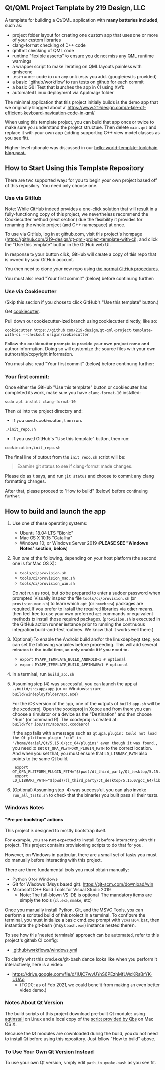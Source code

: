## Qt/QML Project Template by 219 Design, LLC

A template for building a Qt/QML application with **many batteries included**,
such as:

 - project folder layout for creating one custom app that uses one or more of your custom libraries
 - clang-format checking of C++ code
 - qmlfmt checking of QML code
 - runtime "flexible asserts" to ensure you do not miss any QML runtime warnings
 - a wrapper script to make iterating on QML layouts painless with qmlscene
 - test-runner code to run any unit tests you add. (googletest is provided)
 - a basic '.github/workflow' to run tests on github for each commit
 - a basic GUI Test that launches the app in CI using Xvfb
 - automated Linux deployment via AppImage folder

The minimal application that this project initially builds is the demo app that
we originally blogged about at
https://www.219design.com/a-tale-of-efficient-keyboard-navigation-code-in-qml/

When using this template project, you can build that app once or twice to make
sure you understand the project structure. Then delete `main.qml` and replace it
with your own app (adding supporting C++ view model classes as you see fit).

Higher-level rationale was discussed in our [hello-world-template-toolchain blog
post.](https://www.219design.com/hello-world-template-toolchain/)

## How to Start Using this Template Repository

There are two supported ways for you to begin your own project based off of
this repository. You need only choose one.

### Use via GitHub

Note: While GitHub indeed provides a one-click solution that will result in a
fully-functioning copy of this project, we nevertheless recommend the
Cookiecutter method (next section) due the flexibility it provides for renaming
the whole project (and C++ namespace) at once.

To use via GitHub, log in at github.com, visit this project's hompage
(https://github.com/219-design/qt-qml-project-template-with-ci), and click the
"Use this template" button in the GitHub web UI.

In response to your button click, GitHub will create a copy of this repo that is
owned by *your* GitHub account.

You then need to clone *your* new repo using [the normal GitHub procedures](https://docs.github.com/en/github/creating-cloning-and-archiving-repositories/cloning-a-repository).

You must also read "Your first commit" (below) before continuing further:

### Use via Cookiecutter

(Skip this section if you chose to click GitHub's "Use this template" button.)

Get [cookiecutter](https://cookiecutter.readthedocs.io/en/latest/).

Pull down our cookiecutter-ized branch using cookiecutter directly, like so:

```
cookiecutter https://github.com/219-design/qt-qml-project-template-with-ci --checkout origin/cookiecutter
```

Follow the cookiecutter prompts to provide your own project name and author
information. Doing so will customize the source files with your own
authorship/copyright information.

You must also read "Your first commit" (below) before continuing further:

### Your first commit:

Once either the GitHub "Use this template" button or cookiecutter has completed
its work, make sure you have `clang-format-10` installed:
```
sudo apt install clang-format-10
```

Then `cd` into the project directory and:

- If you used cookiecutter, then run:
```
./init_repo.sh
```

- If you used GitHub's "Use this template" button, then run:
```
cookiecutter/init_repo.sh
```

The final line of output from the `init_repo.sh` script will be:

> Examine git status to see if clang-format made changes.


Please do as it says, and run `git status` and choose to commit any clang
formatting changes.

After that, please proceed to "How to build" (below) before continuing further:

## How to build and launch the app

1. Use one of these operating systems:
     - Ubuntu 18.04 LTS "Bionic"
     - Mac OS X 10.15 "Catalina"
     - Windows 10; or Windows Server 2019 (**PLEASE SEE "Windows Notes" section, below**)

2. Run *one* of the following, depending on your host platform (the second one is for Mac OS X):
     - `tools/ci/provision.sh`
     - `tools/ci/provision_mac.sh`
     - `tools/ci/provision_win.sh`

   Do *not* run as root, but *do* be prepared to enter a sudoer password when
   prompted. Visually inspect the file `tools/ci/provision.sh` (or
   `provision_mac.sh`) to learn which `apt` (or `homebrew`) packages are
   required. If you prefer to install the required libraries via other means,
   then feel free to use your own preferred `apt` commands or equivalent methods
   to install those required packages.  (`provision.sh` is executed in the
   GitHub action runner instance prior to running the continuous integration
   build-and-test routines. We know that it works well there.)

3. (Optional) To enable the Android build and/or the linuxdeployqt step, you can
   set the following variables before proceeding. This will add several minutes
   to the build time, so only enable it if you need to.

    - `export MYAPP_TEMPLATE_BUILD_ANDROID=1 # optional`
    - `export MYAPP_TEMPLATE_BUILD_APPIMAGE=1 # optional`

4. In a terminal, run `build_app.sh`

5. Assuming step (4) was successful, you can launch the app at
   `./build/src/app/app` (or on Windows: `start build/windeployfolder/app.exe`)

   For the iOS version of the app, one of the outputs of `build_app.sh` will be
   the xcodeproj. Open the xcodeproj in Xcode and from there you can choose a
   simulator or a device as the "Destination" and then choose "Run" (or command
   R). The xcodeproj is created at: `build/for_ios/src/app/app.xcodeproj`

   If the app fails with a message such as `qt.qpa.plugin: Could not
   load the Qt platform plugin "xcb" in
   "/home/daniel/Qt/5.15.0/gcc_64/plugins" even though it was found.`,
   you need to set `QT_QPA_PLATFORM_PLUGIN_PATH` to the correct
   location. And when you set that, you must ensure that
   `LD_LIBRARY_PATH` also points to the same Qt build.

        export QT_QPA_PLATFORM_PLUGIN_PATH="$(pwd)/dl_third_party/Qt_desktop/5.15.0/gcc_64/plugins/platforms
        export LD_LIBRARY_PATH="$(pwd)/dl_third_party/Qt_desktop/5.15.0/gcc_64/lib:$LD_LIBRARY_PATH"

6. (Optional) Assuming step (4) was successful, you can also invoke
   `run_all_tests.sh` to check that the binaries you built pass all their tests.

### Windows Notes

#### "Pre pre bootstrap" actions

This project is designed to mostly bootstrap itself.

For example, you are **not** expected to install Qt before interacting with this
project. This project contains provisioning scripts to do that for you.

However, on Windows in particular, there are a small set of tasks you must do
manually before interacting with this project.

There are three fundamental tools you must obtain manually:

 - Python 3 for Windows
 - Git for Windows (Msys based git). https://git-scm.com/download/win
 - Microsoft C++ Build Tools for Visual Studio 2019
    - Note: The full-blown VS IDE is optional. The mandatory items are simply the tools (`cl.exe`, `nmake`, etc)

Once you manually install Python, Git, and the MSVC Tools, you can perform a
scripted build of this project in a terminal. To configure the terminal, you
must initialize a basic cmd.exe prompt with `vcvars64.bat`, then instantiate the
git-bash (msys `bash.exe`) instance nested therein.

To see how this 'nested terminals' approach can be automated, refer to this
project's github CI config:

  - [.github/workflows/windows.yml](https://github.com/219-design/qt-qml-project-template-with-ci/blob/c1efff507a/.github/workflows/windows.yml#L20)

To clarify what this cmd.exe/git-bash dance looks like when you perform it
interactively, here is a video:

  - https://drive.google.com/file/d/1UjC7wvUYnS6PEzhMfLWpKRsBrYK-UUAo
     - (TODO: as of Feb 2021, we could benefit from making an even better video demo.)


### Notes About Qt Version

The build scripts of this project download pre-built Qt modules using
[aqtinstall](https://github.com/miurahr/aqtinstall) on Linux and a local copy of
the [script provided by Qbs](https://github.com/qbs/qbs/blob/495d7767af8/scripts/install-qt.sh)
on Mac OS X.

Because the Qt modules are downloaded during the build, you do not need to
install Qt before using this repository. Just follow "How to build" above.

### To Use Your Own Qt Version Instead

To use your own Qt version, simply edit `path_to_qmake.bash` as you see fit.
